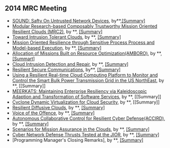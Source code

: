 2014 MRC Meeting
---

- [SOUND: Safty On Untrusted Network Devices](), by**,[[Summary]]()
- [Modular Research-based Composably Trustworthy Mission Oriented Resilient Clouds (MRC2)](), by **, [[Summary]]()
- [Toward Intrusion Tolerant Clouds](), by **, [[Summary]]()
- [Mission Oriented Resilience through Sensitive Process Process and Model-based Execution](), by **, [[Summary]]()
- [Allocation of Missions Built on Resource Optimization(AMBORO)](), by **, [[Summart]]()
- [Cloud Intrusion Detection and Repair](), by **, [[Summary]]()
- [Resilient Secure Communications](), by**, [[Summary]]()
- [Using a Resilient Real-time Cloud Computing Platform to Monitor and Control the Smart Bulk Power Transmission Grid in the US NorthEast](), by **, [[Summary]]
- [MEERKATS: Maintaining Enterprise Resiliency via Kaleidoscopic Adaption and Transformation of Software Services](), by **, [[Summary]]
- [Cyclone Dynamic Virtualization for Cloud Security](), by **, [[Summary]]
- [Resilient Diffusive Clouds](), by **, [[Summary]]()
- [Voice of the Offence](), by **, [[Summary]]()
- [Autonomous Collaborative Control for Resilient Cyber Defense(ACCIRD)](), by **, [[Summary]]()
- [Scenarios for Mission Assurance in the Clouds](), by **, [[Summary]]()
- [Cyber Network Defense Thrusts Tested at the JIOR](), by **, [[Summary]]()
- [Programming Manager's Closing Remarks], by **, [[Summary]]()